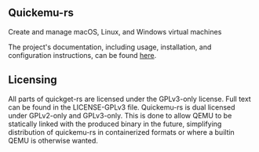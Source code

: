 ## Quickemu-rs

Create and manage macOS, Linux, and Windows virtual machines

The project's documentation, including usage, installation, and configuration instructions, can be found [here](https://quickemu-rs.lj3954.dev/).

## Licensing

All parts of quickget-rs are licensed under the GPLv3-only license. Full text can be found in the LICENSE-GPLv3 file.
Quickemu-rs is dual licensed under GPLv2-only and GPLv3-only. This is done to allow QEMU to be statically linked with the produced binary in the future, simplifying distribution of quickemu-rs in containerized formats or where a builtin QEMU is otherwise wanted.
